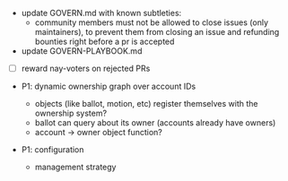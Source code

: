 - update GOVERN.md with known subtleties:
  - community members must not be allowed to close issues (only maintainers), to prevent them from closing an issue and refunding bounties right before a pr is accepted
- update GOVERN-PLAYBOOK.md


- [ ] reward nay-voters on rejected PRs


- P1: dynamic ownership graph over account IDs
  - objects (like ballot, motion, etc) register themselves with the ownership system?
  - ballot can query about its owner (accounts already have owners)
  - account -> owner object function?

- P1: configuration
  - management strategy
